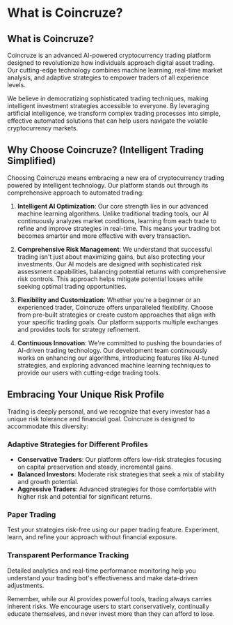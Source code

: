 # What is Coincruze?

## What is Coincruze?

Coincruze is an advanced AI-powered cryptocurrency trading platform designed to revolutionize how individuals approach digital asset trading. Our cutting-edge technology combines machine learning, real-time market analysis, and adaptive strategies to empower traders of all experience levels.

We believe in democratizing sophisticated trading techniques, making intelligent investment strategies accessible to everyone. By leveraging artificial intelligence, we transform complex trading processes into simple, effective automated solutions that can help users navigate the volatile cryptocurrency markets.

## Why Choose Coincruze? (Intelligent Trading Simplified)

Choosing Coincruze means embracing a new era of cryptocurrency trading powered by intelligent technology. Our platform stands out through its comprehensive approach to automated trading:

1. **Intelligent AI Optimization**: Our core strength lies in our advanced machine learning algorithms. Unlike traditional trading tools, our AI continuously analyzes market conditions, learning from each trade to refine and improve strategies in real-time. This means your trading bot becomes smarter and more effective with every transaction.

2. **Comprehensive Risk Management**: We understand that successful trading isn't just about maximizing gains, but also protecting your investments. Our AI models are designed with sophisticated risk assessment capabilities, balancing potential returns with comprehensive risk controls. This approach helps mitigate potential losses while seeking optimal trading opportunities.

3. **Flexibility and Customization**: Whether you're a beginner or an experienced trader, Coincruze offers unparalleled flexibility. Choose from pre-built strategies or create custom approaches that align with your specific trading goals. Our platform supports multiple exchanges and provides tools for strategy refinement.

4. **Continuous Innovation**: We're committed to pushing the boundaries of AI-driven trading technology. Our development team continuously works on enhancing our algorithms, introducing features like AI-tuned strategies, and exploring advanced machine learning techniques to provide our users with cutting-edge trading tools.

## Embracing Your Unique Risk Profile

Trading is deeply personal, and we recognize that every investor has a unique risk tolerance and financial goal. Coincruze is designed to accommodate this diversity:

### Adaptive Strategies for Different Profiles

- **Conservative Traders**: Our platform offers low-risk strategies focusing on capital preservation and steady, incremental gains.
- **Balanced Investors**: Moderate risk strategies that seek a mix of stability and growth potential.
- **Aggressive Traders**: Advanced strategies for those comfortable with higher risk and potential for significant returns.

### Paper Trading

Test your strategies risk-free using our paper trading feature. Experiment, learn, and refine your approach without financial exposure.

### Transparent Performance Tracking

Detailed analytics and real-time performance monitoring help you understand your trading bot's effectiveness and make data-driven adjustments.

Remember, while our AI provides powerful tools, trading always carries inherent risks. We encourage users to start conservatively, continually educate themselves, and never invest more than they can afford to lose.
